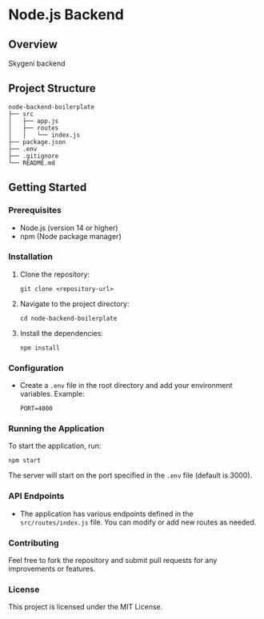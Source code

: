 # Node.js Backend

## Overview

Skygeni backend

## Project Structure

```
node-backend-boilerplate
├── src
│   ├── app.js
│   ├── routes
│   │   └── index.js
├── package.json
├── .env
├── .gitignore
└── README.md
```

## Getting Started

### Prerequisites

- Node.js (version 14 or higher)
- npm (Node package manager)

### Installation

1. Clone the repository:
   ```
   git clone <repository-url>
   ```
2. Navigate to the project directory:
   ```
   cd node-backend-boilerplate
   ```
3. Install the dependencies:
   ```
   npm install
   ```

### Configuration

- Create a `.env` file in the root directory and add your environment variables. Example:
  ```
  PORT=4000
  ```

### Running the Application

To start the application, run:

```
npm start
```

The server will start on the port specified in the `.env` file (default is 3000).

### API Endpoints

- The application has various endpoints defined in the `src/routes/index.js` file. You can modify or add new routes as needed.

### Contributing

Feel free to fork the repository and submit pull requests for any improvements or features.

### License

This project is licensed under the MIT License.

